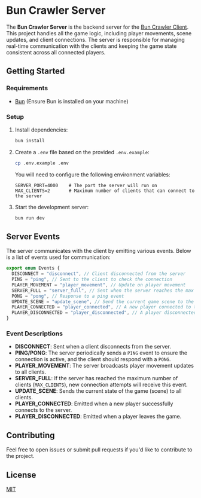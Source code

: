 # Bun Crawler Server

The **Bun Crawler Server** is the backend server for the [Bun Crawler Client](https://github.com/marceloferreira357/bun-crawler-server). This project handles all the game logic, including player movements, scene updates, and client connections. The server is responsible for managing real-time communication with the clients and keeping the game state consistent across all connected players.

## Getting Started

### Requirements

- [Bun](https://bun.sh/) (Ensure Bun is installed on your machine)

### Setup

1. Install dependencies:

   ```bash
   bun install
   ```

2. Create a `.env` file based on the provided `.env.example`:

   ```bash
   cp .env.example .env
   ```

   You will need to configure the following environment variables:

   ```env
   SERVER_PORT=4000    # The port the server will run on
   MAX_CLIENTS=2       # Maximum number of clients that can connect to the server
   ```

3. Start the development server:

   ```bash
   bun run dev
   ```

## Server Events

The server communicates with the client by emitting various events. Below is a list of events used for communication:

```typescript
export enum Events {
  DISCONNECT = "disconnect", // Client disconnected from the server
  PING = "ping", // Sent to the client to check the connection
  PLAYER_MOVEMENT = "player_movement", // Update on player movement
  SERVER_FULL = "server_full", // Sent when the server reaches the max client limit
  PONG = "pong", // Response to a ping event
  UPDATE_SCENE = "update_scene", // Send the current game scene to the client
  PLAYER_CONNECTED = "player_connected", // A new player connected to the server
  PLAYER_DISCONNECTED = "player_disconnected", // A player disconnected from the server
}
```

### Event Descriptions

- **DISCONNECT**: Sent when a client disconnects from the server.
- **PING/PONG**: The server periodically sends a `PING` event to ensure the connection is active, and the client should respond with a `PONG`.
- **PLAYER_MOVEMENT**: The server broadcasts player movement updates to all clients.
- **SERVER_FULL**: If the server has reached the maximum number of clients (`MAX_CLIENTS`), new connection attempts will receive this event.
- **UPDATE_SCENE**: Sends the current state of the game (scene) to all clients.
- **PLAYER_CONNECTED**: Emitted when a new player successfully connects to the server.
- **PLAYER_DISCONNECTED**: Emitted when a player leaves the game.

## Contributing

Feel free to open issues or submit pull requests if you'd like to contribute to the project.

## License

[MIT](LICENSE)
